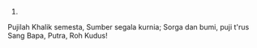 1.
Pujilah Khalik semesta, Sumber segala kurnia;
Sorga dan bumi, puji t'rus Sang Bapa, Putra, Roh Kudus!